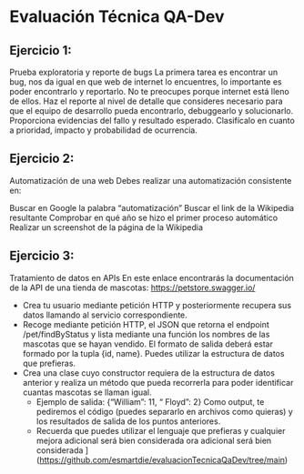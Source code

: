 # Evaluación Técnica QA-Dev

## Ejercicio 1: 
Prueba exploratoria y reporte de bugs La primera tarea es encontrar un bug, nos da igual en que web de internet lo encuentres, lo importante es poder encontrarlo y reportarlo. No te preocupes porque internet está lleno de ellos. Haz el reporte al nivel de detalle que consideres necesario para que el equipo de desarrollo pueda encontrarlo, debuggearlo y solucionarlo. Proporciona evidencias del fallo y resultado esperado. Clasifícalo en cuanto a prioridad, impacto y probabilidad de ocurrencia.

## Ejercicio 2: 
Automatización de una web Debes realizar una automatización consistente en:

Buscar en Google la palabra “automatización”
Buscar el link de la Wikipedia resultante
Comprobar en qué año se hizo el primer proceso automático
Realizar un screenshot de la página de la Wikipedia

## Ejercicio 3: 
Tratamiento de datos en APIs En este enlace encontrarás la documentación de la API de una tienda de mascotas: https://petstore.swagger.io/

- Crea tu usuario mediante petición HTTP y posteriormente recupera sus datos llamando al servicio correspondiente.
- Recoge mediante petición HTTP, el JSON que retorna el endpoint /pet/findByStatus y lista mediante una función los nombres de las mascotas que se hayan vendido. El formato de salida deberá estar formado por la tupla {id, name}.
    Puedes utilizar la estructura de datos que prefieras.
- Crea una clase cuyo constructor requiera de la estructura de datos anterior y realiza un método que pueda recorrerla para poder identificar cuantas mascotas se llaman igual.
    - Ejemplo de salida: {“William”: 11, “ Floyd”: 2} Como output, te pediremos el código (puedes separarlo en archivos como quieras) y los resultados de salida de los puntos anteriores.
    - Recuerda que puedes utilizar el lenguaje que prefieras y cualquier mejora adicional será bien considerada
ora adicional será bien considerada
](https://github.com/esmartdie/evaluacionTecnicaQaDev/tree/main)
